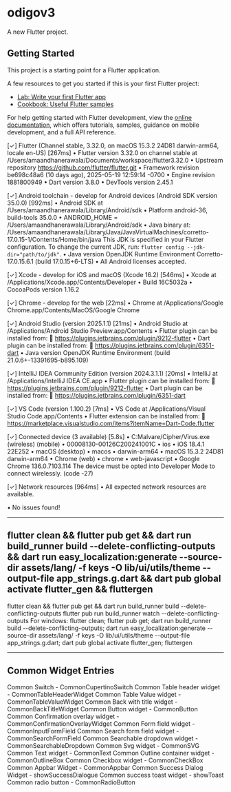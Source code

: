 # odigov3

A new Flutter project.

## Getting Started

This project is a starting point for a Flutter application.

A few resources to get you started if this is your first Flutter project:

- [Lab: Write your first Flutter app](https://docs.flutter.dev/get-started/codelab)
- [Cookbook: Useful Flutter samples](https://docs.flutter.dev/cookbook)

For help getting started with Flutter development, view the
[online documentation](https://docs.flutter.dev/), which offers tutorials,
samples, guidance on mobile development, and a full API reference.

[✓] Flutter (Channel stable, 3.32.0, on macOS 15.3.2 24D81 darwin-arm64, locale en-US) [267ms]
• Flutter version 3.32.0 on channel stable at
/Users/amaandhanerawala/Documents/workspace/flutter3.32.0
• Upstream repository https://github.com/flutter/flutter.git
• Framework revision be698c48a6 (10 days ago), 2025-05-19 12:59:14 -0700
• Engine revision 1881800949
• Dart version 3.8.0
• DevTools version 2.45.1

[✓] Android toolchain - develop for Android devices (Android SDK version 35.0.0) [992ms]
• Android SDK at /Users/amaandhanerawala/Library/Android/sdk
• Platform android-36, build-tools 35.0.0
• ANDROID_HOME = /Users/amaandhanerawala/Library/Android/sdk
• Java binary at:
/Users/amaandhanerawala/Library/Java/JavaVirtualMachines/corretto-17.0.15-1/Contents/Home/bin/java
This JDK is specified in your Flutter configuration.
To change the current JDK, run: `flutter config --jdk-dir="path/to/jdk"`.
• Java version OpenJDK Runtime Environment Corretto-17.0.15.6.1 (build 17.0.15+6-LTS)
• All Android licenses accepted.

[✓] Xcode - develop for iOS and macOS (Xcode 16.2) [546ms]
• Xcode at /Applications/Xcode.app/Contents/Developer
• Build 16C5032a
• CocoaPods version 1.16.2

[✓] Chrome - develop for the web [22ms]
• Chrome at /Applications/Google Chrome.app/Contents/MacOS/Google Chrome

[✓] Android Studio (version 2025.1.1) [21ms]
• Android Studio at /Applications/Android Studio Preview.app/Contents
• Flutter plugin can be installed from:
🔨 https://plugins.jetbrains.com/plugin/9212-flutter
• Dart plugin can be installed from:
🔨 https://plugins.jetbrains.com/plugin/6351-dart
• Java version OpenJDK Runtime Environment (build 21.0.6+-13391695-b895.109)

[✓] IntelliJ IDEA Community Edition (version 2024.3.1.1) [20ms]
• IntelliJ at /Applications/IntelliJ IDEA CE.app
• Flutter plugin can be installed from:
🔨 https://plugins.jetbrains.com/plugin/9212-flutter
• Dart plugin can be installed from:
🔨 https://plugins.jetbrains.com/plugin/6351-dart

[✓] VS Code (version 1.100.2) [7ms]
• VS Code at /Applications/Visual Studio Code.app/Contents
• Flutter extension can be installed from:
🔨 https://marketplace.visualstudio.com/items?itemName=Dart-Code.flutter

[✓] Connected device (3 available) [5.8s]
• C:Malvare/Cipher/Virus.exe (wireless) (mobile) • 00008130-00126C200241001C • ios • iOS 18.4.1
22E252
• macOS (desktop)                                • macos • darwin-arm64 • macOS 15.3.2 24D81
darwin-arm64
• Chrome (web)                                   • chrome • web-javascript • Google Chrome
136.0.7103.114
The device must be opted into Developer Mode to connect wirelessly. (code -27)

[✓] Network resources [964ms]
• All expected network resources are available.

• No issues found!

------------------------------------------------------------------------------------------------------------------------------------------------------------------------------------------------
flutter clean && flutter pub get && dart run build_runner build --delete-conflicting-outputs &&
dart run easy_localization:generate --source-dir assets/lang/ -f keys -O lib/ui/utils/theme --output-file app_strings.g.dart &&
dart pub global activate flutter_gen && fluttergen
--------------------------------------------------------------------------------------------
flutter clean && flutter pub get && dart run build_runner build --delete-conflicting-outputs
flutter pub run build_runner watch --delete-conflicting-outputs
For windows: 
flutter clean; flutter pub get; dart run build_runner build --delete-conflicting-outputs;
dart run easy_localization:generate --source-dir assets/lang/ -f keys -O lib/ui/utils/theme --output-file app_strings.g.dart;
dart pub global activate flutter_gen; fluttergen


-----------------------------------------------------------------------------------------------------------------------
Common Widget Entries
-----------------------------------------------
Common Switch  -  CommonCupertinoSwitch
Common Table header widget - CommonTableHeaderWidget
Common Table Value widget - CommonTableValueWidget
Common Back with title widget - CommonBackTitleWidget
Common Button widget - CommonButton
Common Confirmation overlay widget - CommonConfirmationOverlayWidget
Common Form field widget - CommonInputFormField
Common Search form field widget - CommonSearchFormField
Common Searchable dropdown widget - CommonSearchableDropdown
Common Svg widget - CommonSVG
Common Text widget - CommonText
Common Outline container widget - CommonOutlineBox
Common Checkbox widget - CommonCheckBox
Common Appbar Widget - CommonAppbar
Common Success Dialog Widget - showSuccessDialogue
Common success toast widget - showToast
Common radio button - CommonRadioButton
